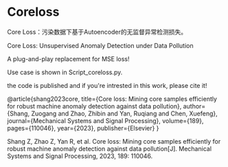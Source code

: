 # Coreloss

Core Loss：污染数据下基于Autoencoder的无监督异常检测损失。

Core Loss: Unsupervised Anomaly Detection under Data Pollution

A plug-and-play replacement for MSE loss!

Use case is shown in Script_coreloss.py.

the code is published and if you're intrested in this work, please cite it!

@article{shang2023core,
  title={Core loss: Mining core samples efficiently for robust machine anomaly detection against data pollution},
  author={Shang, Zuogang and Zhao, Zhibin and Yan, Ruqiang and Chen, Xuefeng},
  journal={Mechanical Systems and Signal Processing},
  volume={189},
  pages={110046},
  year={2023},
  publisher={Elsevier}
}

Shang Z, Zhao Z, Yan R, et al. Core loss: Mining core samples efficiently for robust machine anomaly detection against data pollution[J]. Mechanical Systems and Signal Processing, 2023, 189: 110046.



